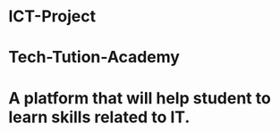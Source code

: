 # ICT-Project
# Tech-Tution-Academy
# A platform that will help student to learn skills related to IT.
